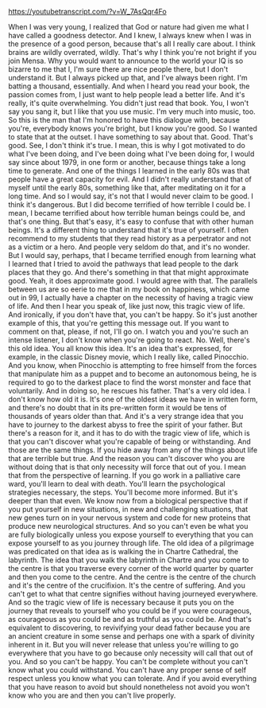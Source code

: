 https://youtubetranscript.com/?v=W_7AsQqr4Fo

 When I was very young, I realized that God or nature had given me what I have called a goodness detector. And I knew, I always knew when I was in the presence of a good person, because that's all I really care about. I think brains are wildly overrated, wildly. That's why I think you're not bright if you join Mensa. Why you would want to announce to the world your IQ is so bizarre to me that I, I'm sure there are nice people there, but I don't understand it. But I always picked up that, and I've always been right. I'm batting a thousand, essentially. And when I heard you read your book, the passion comes from, I just want to help people lead a better life. And it's really, it's quite overwhelming. You didn't just read that book. You, I won't say you sang it, but I like that you use music. I'm very much into music, too. So this is the man that I'm honored to have this dialogue with, because you're, everybody knows you're bright, but I know you're good. So I wanted to state that at the outset. I have something to say about that. Good. That's good. See, I don't think it's true. I mean, this is why I got motivated to do what I've been doing, and I've been doing what I've been doing for, I would say since about 1979, in one form or another, because things take a long time to generate. And one of the things I learned in the early 80s was that people have a great capacity for evil. And I didn't really understand that of myself until the early 80s, something like that, after meditating on it for a long time. And so I would say, it's not that I would never claim to be good. I think it's dangerous. But I did become terrified of how terrible I could be. I mean, I became terrified about how terrible human beings could be, and that's one thing. But that's easy, it's easy to confuse that with other human beings. It's a different thing to understand that it's true of yourself. I often recommend to my students that they read history as a perpetrator and not as a victim or a hero. And people very seldom do that, and it's no wonder. But I would say, perhaps, that I became terrified enough from learning what I learned that I tried to avoid the pathways that lead people to the dark places that they go. And there's something in that that might approximate good. Yeah, it does approximate good. I would agree with that. The parallels between us are so eerie to me that in my book on happiness, which came out in 99, I actually have a chapter on the necessity of having a tragic view of life. And then I hear you speak of, like just now, this tragic view of life. And ironically, if you don't have that, you can't be happy. So it's just another example of this, that you're getting this message out. If you want to comment on that, please, if not, I'll go on. I watch you and you're such an intense listener, I don't know when you're going to react. No. Well, there's this old idea. You all know this idea. It's an idea that's expressed, for example, in the classic Disney movie, which I really like, called Pinocchio. And you know, when Pinocchio is attempting to free himself from the forces that manipulate him as a puppet and to become an autonomous being, he is required to go to the darkest place to find the worst monster and face that voluntarily. And in doing so, he rescues his father. That's a very old idea. I don't know how old it is. It's one of the oldest ideas we have in written form, and there's no doubt that in its pre-written form it would be tens of thousands of years older than that. And it's a very strange idea that you have to journey to the darkest abyss to free the spirit of your father. But there's a reason for it, and it has to do with the tragic view of life, which is that you can't discover what you're capable of being or withstanding. And those are the same things. If you hide away from any of the things about life that are terrible but true. And the reason you can't discover who you are without doing that is that only necessity will force that out of you. I mean that from the perspective of learning. If you go work in a palliative care ward, you'll learn to deal with death. You'll learn the psychological strategies necessary, the steps. You'll become more informed. But it's deeper than that even. We know now from a biological perspective that if you put yourself in new situations, in new and challenging situations, that new genes turn on in your nervous system and code for new proteins that produce new neurological structures. And so you can't even be what you are fully biologically unless you expose yourself to everything that you can expose yourself to as you journey through life. The old idea of a pilgrimage was predicated on that idea as is walking the in Chartre Cathedral, the labyrinth. The idea that you walk the labyrinth in Chartre and you come to the centre is that you traverse every corner of the world quarter by quarter and then you come to the centre. And the centre is the centre of the church and it's the centre of the crucifixion. It's the centre of suffering. And you can't get to what that centre signifies without having journeyed everywhere. And so the tragic view of life is necessary because it puts you on the journey that reveals to yourself who you could be if you were courageous, as courageous as you could be and as truthful as you could be. And that's equivalent to discovering, to revivifying your dead father because you are an ancient creature in some sense and perhaps one with a spark of divinity inherent in it. But you will never release that unless you're willing to go everywhere that you have to go because only necessity will call that out of you. And so you can't be happy. You can't be complete without you can't know what you could withstand. You can't have any proper sense of self respect unless you know what you can tolerate. And if you avoid everything that you have reason to avoid but should nonetheless not avoid you won't know who you are and then you can't live properly.